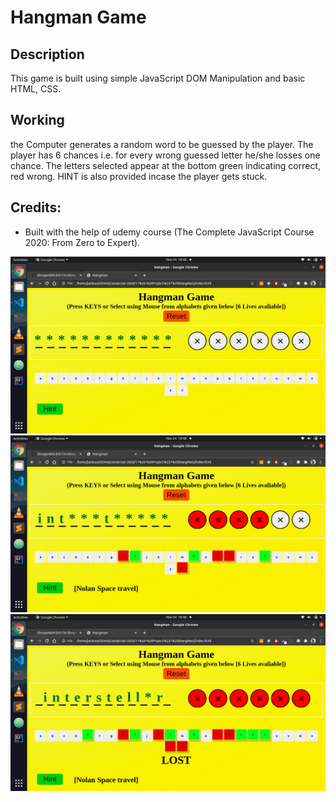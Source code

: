 # Hangman Game

## Description
This game is built using simple JavaScript DOM Manipulation and basic HTML, CSS.

## Working
the Computer generates a random word to be guessed by the player. The player has 6 chances i.e. for every wrong guessed letter he/she losses one chance. The letters selected appear at the bottom green indicating correct, red wrong. HINT is also provided incase the player gets stuck.

## Credits:
   * Built with the help of udemy course (The Complete JavaScript Course 2020: From Zero to Expert).

![start](Images/start.png)
![mid](Images/mid.png)
![end](Images/end.png)